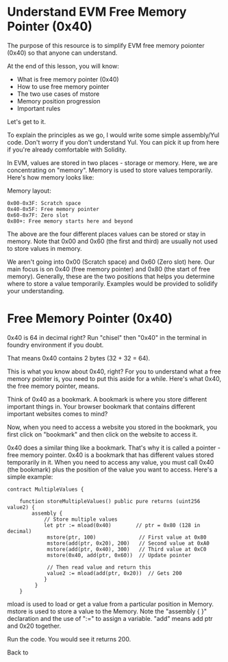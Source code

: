 # Understand EVM Free Memory Pointer (0x40)

The purpose of this resource is to simplify EVM free memory poionter (0x40) so that anyone can understand.

At the end of this lesson, you will know:
- What is free memory pointer (0x40)
- How to use free memory pointer
- The two use cases of mstore
- Memory position progression
- Important rules

Let's get to it.

To explain the principles as we go, I would write some simple assembly/Yul code. Don't worry if you don't understand Yul. You can pick it up from here if you're already comfortable with Solidity.

In EVM, values are stored in two places - storage or memory. Here, we are concentrating on "memory". Memory is used to store values temporarily. Here's how memory looks like:

Memory layout:

```
0x00-0x3F: Scratch space
0x40-0x5F: Free memory pointer
0x60-0x7F: Zero slot
0x80+: Free memory starts here and beyond
```

The above are the four different places values can be stored or stay in memory. Note that 0x00 and 0x60 (the first and third) are usually not used to store values in memory.

We aren't going into 0x00 (Scratch space) and 0x60 (Zero slot) here. Our main focus is on 0x40 (free memory pointer) and 0x80 (the start of free memory). Generally, these are the two positions that helps you determine where to store a value temporarily. Examples would be provided to solidify your understanding.

# Free Memory Pointer (0x40)
0x40 is 64 in decimal right? Run "chisel" then "0x40" in the terminal in foundry environment if you doubt.

That means 0x40 contains 2 bytes (32 + 32 = 64).

This is what you know about 0x40, right? For you to understand what a free memory pointer is, you need to put this aside for a while. Here's what 0x40, the free memory pointer, means.

Think of 0x40 as a bookmark. A bookmark is where you store different important things in.  Your browser bookmark that contains different important websites comes to mind?  

Now, when you need to access a website you stored in the bookmark, you first click on "bookmark" and then click on the website to access it. 

0x40 does a similar thing like a bookmark. That's why it is called a pointer - free memory pointer. 0x40 is a bookmark that has different values stored temporarily in it. When you need to access any value, you must call 0x40 (the bookmark) plus the position of the value you want to access. Here's a simple example:

```
contract MultipleValues {

    function storeMultipleValues() public pure returns (uint256 value2) {
        assembly {
            // Store multiple values
            let ptr := mload(0x40)        // ptr = 0x80 (128 in decimal)
             mstore(ptr, 100)              // First value at 0x80
             mstore(add(ptr, 0x20), 200)   // Second value at 0xA0
             mstore(add(ptr, 0x40), 300)   // Third value at 0xC0
             mstore(0x40, add(ptr, 0x60))  // Update pointer

             // Then read value and return this
             value2 := mload(add(ptr, 0x20))  // Gets 200
            }
         }
    }
```
mload is used to load or get a value from a particular position in Memory. mstore is used to store a value to the Memory. Note the "assembly { }" declaration and the use of ":=" to assign a variable. "add" means add ptr and 0x20 together.

Run the code. You would see it returns 200.

Back to 













